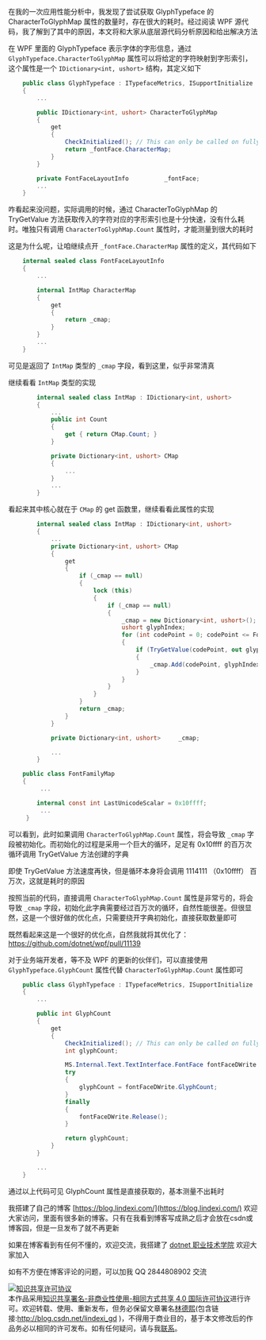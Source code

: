 
在我的一次应用性能分析中，我发现了尝试获取 GlyphTypeface 的 CharacterToGlyphMap 属性的数量时，存在很大的耗时。经过阅读 WPF 源代码，我了解到了其中的原因，本文将和大家从底层源代码分析原因和给出解决方法

<!--more-->


<!-- 发布 -->
<!-- 博客 -->

在 WPF 里面的 GlyphTypeface 表示字体的字形信息，通过 `GlyphTypeface.CharacterToGlyphMap` 属性可以将给定的字符映射到字形索引，这个属性是一个 `IDictionary<int, ushort>` 结构，其定义如下

```csharp
    public class GlyphTypeface : ITypefaceMetrics, ISupportInitialize
    {
        ...

        public IDictionary<int, ushort> CharacterToGlyphMap
        {
            get
            {
                CheckInitialized(); // This can only be called on fully initialized GlyphTypeface
                return _fontFace.CharacterMap;
            }
        }

        private FontFaceLayoutInfo          _fontFace;
        ...
    }
```

咋看起来没问题，实际调用的时候，通过 CharacterToGlyphMap 的 TryGetValue 方法获取传入的字符对应的字形索引也是十分快速，没有什么耗时。唯独只有调用 `CharacterToGlyphMap.Count` 属性时，才能测量到很大的耗时

这是为什么呢，让咱继续点开 `_fontFace.CharacterMap` 属性的定义，其代码如下

```csharp
    internal sealed class FontFaceLayoutInfo
    {
        ...

        internal IntMap CharacterMap
        {
            get
            {
                return _cmap;
            }
        }
        ...
    }
```

可见是返回了 `IntMap` 类型的 `_cmap` 字段，看到这里，似乎非常清真

继续看看 `IntMap` 类型的实现

```csharp
        internal sealed class IntMap : IDictionary<int, ushort>
        {
            ...
            public int Count
            {
                get { return CMap.Count; }
            }

            private Dictionary<int, ushort> CMap
            {
            	...
            }
            ...
        }
```

看起来其中核心就在于 `CMap` 的 get 函数里，继续看看此属性的实现

```csharp
        internal sealed class IntMap : IDictionary<int, ushort>
        {
            ...
            private Dictionary<int, ushort> CMap
            {
                get
                {
                    if (_cmap == null)
                    {
                        lock (this)
                        {
                            if (_cmap == null)
                            {
                                _cmap = new Dictionary<int, ushort>();
                                ushort glyphIndex;
                                for (int codePoint = 0; codePoint <= FontFamilyMap.LastUnicodeScalar; ++codePoint)
                                {
                                    if (TryGetValue(codePoint, out glyphIndex))
                                    {
                                        _cmap.Add(codePoint, glyphIndex);
                                    }
                                }
                            }
                        }
                    }
                    return _cmap;
                }
            }

            private Dictionary<int, ushort>     _cmap;

            ...
        }

    public class FontFamilyMap
    {
         ...

        internal const int LastUnicodeScalar = 0x10ffff;
         ...
     }
```

可以看到，此时如果调用 `CharacterToGlyphMap.Count` 属性，将会导致 `_cmap` 字段被初始化。而初始化的过程是采用一个巨大的循环，足足有 0x10ffff 的百万次循环调用 TryGetValue 方法创建的字典

即使 TryGetValue 方法速度再快，但是循环本身将会调用 1114111 （0x10ffff） 百万次，这就是耗时的原因

按照当前的代码，直接调用 `CharacterToGlyphMap.Count` 属性是非常亏的，将会导致 `_cmap` 字段，初始化此字典需要经过百万次的循环，自然性能很差。但很显然，这是一个很好做的优化点，只需要绕开字典初始化，直接获取数量即可

既然看起来这是一个很好的优化点，自然我就将其优化了： <https://github.com/dotnet/wpf/pull/11139>

对于业务端开发者，等不及 WPF 的更新的伙伴们，可以直接使用 `GlyphTypeface.GlyphCount` 属性代替 `CharacterToGlyphMap.Count` 属性即可

```csharp
    public class GlyphTypeface : ITypefaceMetrics, ISupportInitialize
    {
        ...

        public int GlyphCount
        {
            get
            {
                CheckInitialized(); // This can only be called on fully initialized GlyphTypeface
                int glyphCount;

                MS.Internal.Text.TextInterface.FontFace fontFaceDWrite = _font.GetFontFace();
                try
                {
                    glyphCount = fontFaceDWrite.GlyphCount;
                }
                finally
                {
                    fontFaceDWrite.Release();
                }

                return glyphCount;
            }
        }

        ...
    }
```

通过以上代码可见 GlyphCount 属性是直接获取的，基本测量不出耗时


我搭建了自己的博客 [https://blog.lindexi.com/](https://blog.lindexi.com/) 欢迎大家访问，里面有很多新的博客。只有在我看到博客写成熟之后才会放在csdn或博客园，但是一旦发布了就不再更新

如果在博客看到有任何不懂的，欢迎交流，我搭建了 [dotnet 职业技术学院](https://t.me/dotnet_campus) 欢迎大家加入

如有不方便在博客评论的问题，可以加我 QQ 2844808902 交流

<a rel="license" href="http://creativecommons.org/licenses/by-nc-sa/4.0/"><img alt="知识共享许可协议" style="border-width:0" src="https://licensebuttons.net/l/by-nc-sa/4.0/88x31.png" /></a><br />本作品采用<a rel="license" href="http://creativecommons.org/licenses/by-nc-sa/4.0/">知识共享署名-非商业性使用-相同方式共享 4.0 国际许可协议</a>进行许可。欢迎转载、使用、重新发布，但务必保留文章署名[林德熙](http://blog.csdn.net/lindexi_gd)(包含链接:http://blog.csdn.net/lindexi_gd )，不得用于商业目的，基于本文修改后的作品务必以相同的许可发布。如有任何疑问，请与我[联系](mailto:lindexi_gd@163.com)。